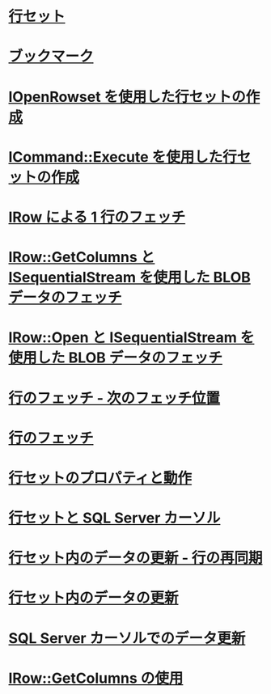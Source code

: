 # [行セット](rowsets.md)

# [ブックマーク](bookmarks.md)
# [IOpenRowset を使用した行セットの作成](creating-a-rowset-with-iopenrowset.md)
# [ICommand::Execute を使用した行セットの作成](creating-rowsets-with-icommand-execute.md)
# [IRow による 1 行のフェッチ](fetching-a-single-row-with-irow.md)
# [IRow::GetColumns と ISequentialStream を使用した BLOB データのフェッチ](fetching-blob-data-using-irow-getcolumns-and-isequentialstream.md)
# [IRow::Open と ISequentialStream を使用した BLOB データのフェッチ](fetching-blob-data-using-irow-open-and-isequentialstream.md)
# [行のフェッチ - 次のフェッチ位置](fetching-rows-next-fetch-position.md)
# [行のフェッチ](fetching-rows.md)
# [行セットのプロパティと動作](rowset-properties-and-behaviors.md)
# [行セットと SQL Server カーソル](rowsets-and-sql-server-cursors.md)
# [行セット内のデータの更新 - 行の再同期](updating-data-in-rowsets-resynchronizing-rows.md)
# [行セット内のデータの更新](updating-data-in-rowsets.md)
# [SQL Server カーソルでのデータ更新](updating-data-in-sql-server-cursors.md)
# [IRow::GetColumns の使用](using-irow-getcolumns.md)
